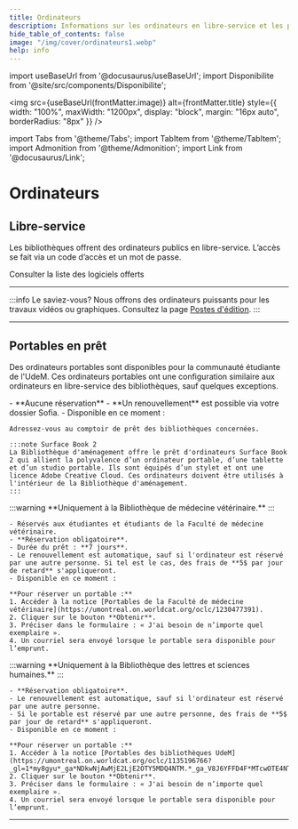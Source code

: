 ```yaml
---
title: Ordinateurs
description: Informations sur les ordinateurs en libre-service et les portables en prêt dans les bibliothèques UdeM.
hide_table_of_contents: false
image: "/img/cover/ordinateurs1.webp"
help: info
---
```


import useBaseUrl from '@docusaurus/useBaseUrl';
import Disponibilite from '@site/src/components/Disponibilite';

<img 
  src={useBaseUrl(frontMatter.image)} 
  alt={frontMatter.title} 
  style={{
    width: "100%",
    maxWidth: "1200px",
    display: "block",
    margin: "16px auto",
    borderRadius: "8px"
  }} 
/>


import Tabs from '@theme/Tabs';
import TabItem from '@theme/TabItem';
import Admonition from '@theme/Admonition';
import Link from '@docusaurus/Link';

# Ordinateurs

## Libre-service

Les bibliothèques offrent des ordinateurs publics en libre-service. L’accès se fait via un code d’accès et un mot de passe.

<Link to="logiciels" className="button button--primary">
  Consulter la liste des logiciels offerts
</Link>

---

:::info Le saviez-vous?
Nous offrons des ordinateurs puissants pour les travaux vidéos ou graphiques. Consultez la page [Postes d'édition](../medias/postes-edition.md).
:::

---

## Portables en prêt

Des ordinateurs portables sont disponibles pour la communauté étudiante de l'UdeM. Ces ordinateurs portables ont une configuration similaire aux ordinateurs en libre-service des bibliothèques, sauf quelques exceptions.

<Tabs groupId="pret-portable">
  <TabItem value="pret-6h" label="Prêt 6 heures">
    - **Aucune réservation**
    - **Un renouvellement** est possible via votre dossier Sofia.
    - Disponible en ce moment :
  
<div
  style={{
    display: "grid",
    gridTemplateColumns: "repeat(auto-fit, minmax(220px, 1fr))",
    gap: "1rem",
    marginTop: "1.5rem"
  }}
>
  <Disponibilite label="Aménagement" oclc="1194592312" />
  <Disponibilite label="Droit" oclc="1287017409" />
  <Disponibilite label="Campus Laval" oclc="1287017250" />
  <Disponibilite label="Hubert-Reeves" oclc="1240170705" />
  <Disponibilite label="Lettres et sciences humaines" oclc="1287018067" />
  <Disponibilite label="Thérèse-Gouin-Décarie" oclc="1287023040" />
</div>

    Adressez-vous au comptoir de prêt des bibliothèques concernées.

    :::note Surface Book 2
    La Bibliothèque d'aménagement offre le prêt d'ordinateurs Surface Book 2 qui allient la polyvalence d’un ordinateur portable, d’une tablette et d’un studio portable. Ils sont équipés d’un stylet et ont une licence Adobe Creative Cloud. Ces ordinateurs doivent être utilisés à l'intérieur de la Bibliothèque d'aménagement.
    :::
  </TabItem>

  <TabItem value="pret-7j" label="Prêt 7 jours">
    :::warning
    **Uniquement à la Bibliothèque de médecine vétérinaire.**
    :::

    - Réservés aux étudiantes et étudiants de la Faculté de médecine vétérinaire.  
    - **Réservation obligatoire**.  
    - Durée du prêt : **7 jours**.  
    - Le renouvellement est automatique, sauf si l'ordinateur est réservé par une autre personne. Si tel est le cas, des frais de **5$ par jour de retard** s'appliqueront.
    - Disponible en ce moment :
  <Disponibilite label="Bibliothèque de médecine vétérinaire" oclc="1230477391" />

    **Pour réserver un portable :**
    1. Accéder à la notice [Portables de la Faculté de médecine vétérinaire](https://umontreal.on.worldcat.org/oclc/1230477391).  
    2. Cliquer sur le bouton **Obtenir**.
    3. Préciser dans le formulaire : « J'ai besoin de n’importe quel exemplaire ».  
    4. Un courriel sera envoyé lorsque le portable sera disponible pour l’emprunt.
  </TabItem>

  <TabItem value="pret-30j" label="Prêt 30 jours">
    :::warning
    **Uniquement à la Bibliothèque des lettres et sciences humaines.**
    :::

    - **Réservation obligatoire**.  
    - Le renouvellement est automatique, sauf si l'ordinateur est réservé par une autre personne.  
    - Si le portable est réservé par une autre personne, des frais de **5$ par jour de retard** s'appliqueront.
    - Disponible en ce moment :
  <Disponibilite label="Bibliothèque des lettres et sciences humaines" oclc="1135196766" />

    **Pour réserver un portable :**
    1. Accéder à la notice [Portables des bibliothèques UdeM](https://umontreal.on.worldcat.org/oclc/1135196766?_gl=1*my8gyu*_ga*NDkwNjAwMjE2LjE2OTY5MDQ4NTM.*_ga_V8J6YFFD4F*MTcwOTE4NTYyMi40MS4xLjE3MDkxODg5ODUuMC4wLjA.).  
    2. Cliquer sur le bouton **Obtenir**.
    3. Préciser dans le formulaire : « J'ai besoin de n’importe quel exemplaire ».  
    4. Un courriel sera envoyé lorsque le portable sera disponible pour l’emprunt.
  </TabItem>
</Tabs>

---
